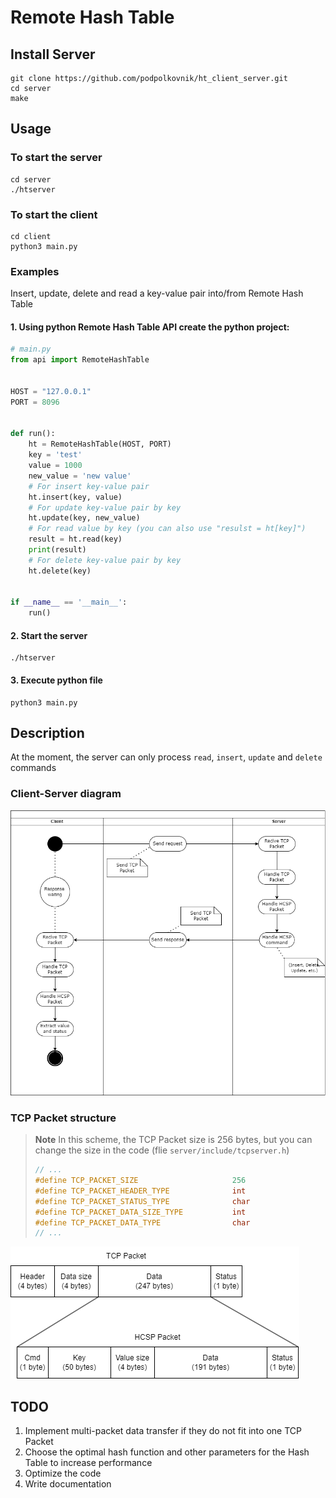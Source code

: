 # Remote Hash Table

## Install Server

```
git clone https://github.com/podpolkovnik/ht_client_server.git
cd server
make
```
## Usage
### To start the server
```
cd server
./htserver
```
### To start the client
```
cd client
python3 main.py 
```
### Examples
Insert, update, delete and read a key-value pair into/from Remote Hash Table
#### 1. Using python Remote Hash Table API create the python project: 
``` Python
# main.py
from api import RemoteHashTable


HOST = "127.0.0.1"
PORT = 8096


def run():
    ht = RemoteHashTable(HOST, PORT)
    key = 'test'
    value = 1000
    new_value = 'new value'
    # For insert key-value pair
    ht.insert(key, value)
    # For update key-value pair by key
    ht.update(key, new_value)
    # For read value by key (you can also use "resulst = ht[key]")
    result = ht.read(key)
    print(result)
    # For delete key-value pair by key
    ht.delete(key)
    

if __name__ == '__main__':
    run()
```
#### 2. Start the server
```
./htserver
```
#### 3. Execute python file
```
python3 main.py
```
## Description
At the moment, the server can only process ```read```, ```insert```, ```update``` and ```delete``` commands
### Client-Server diagram
![alt text](https://github.com/podpolkovnik/ht_client_server/blob/main/blob/client_server_diagram.png?raw=true)
### TCP Packet structure
> **Note**
> In this scheme, the TCP Packet size is 256 bytes, but you can change the size in the code (flie ```server/include/tcpserver.h```)
> ``` C
> // ...
> #define TCP_PACKET_SIZE                     256
> #define TCP_PACKET_HEADER_TYPE              int
> #define TCP_PACKET_STATUS_TYPE              char
> #define TCP_PACKET_DATA_SIZE_TYPE           int
> #define TCP_PACKET_DATA_TYPE                char
> // ...
> ```

![alt text](https://github.com/podpolkovnik/ht_client_server/blob/main/blob/tcp_hcsp_packets_diagram.png?raw=true)

## TODO
1. Implement multi-packet data transfer if they do not fit into one TCP Packet
2. Choose the optimal hash function and other parameters for the Hash Table to increase performance
3. Optimize the code
4. Write documentation
